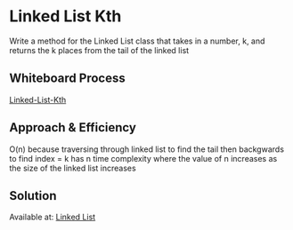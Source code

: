 # Linked List Kth
Write a method for the Linked List class that takes in a number, k, and returns the k places from the tail of the linked list

## Whiteboard Process
[Linked-List-Kth](/python/docs/linked_list_kth/linked-list-kth-from-end.jpg)

## Approach & Efficiency
O(n) because traversing through linked list to find the tail then backgwards to find index = k has n time complexity where the value of n increases as the size of the linked list increases

## Solution
Available at: [Linked List](/python/data_structures/linked_list.py)